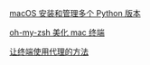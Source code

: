 
[macOS 安装和管理多个 Python 版本](macOS%20安装和管理多个%20Python%20版本.md)

[oh-my-zsh 美化 mac 终端](oh-my-zsh%20美化%20mac%20终端.md)

[让终端使用代理的方法](让终端使用代理的方法.md)

‍
